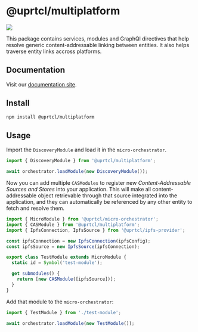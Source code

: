 # @uprtcl/multiplatform

[![](https://img.shields.io/npm/v/@uprtcl/multiplatform)](https://www.npmjs.com/package/@uprtcl/multiplatform)

This package contains services, modules and GraphQl directives that help resolve generic content-addressable linking between entities. It also helps traverse entity links accross platforms.

## Documentation

Visit our [documentation site](https://uprtcl.github.io/js-uprtcl).

## Install

```bash
npm install @uprtcl/multiplatform
```

## Usage

Import the `DiscoveryModule` and load it in the `micro-orchestrator`.

```ts
import { DiscoveryModule } from '@uprtcl/multiplatform';

await orchestrator.loadModule(new DiscoveryModule());
```

Now you can add multiple `CASModules` to register new *Content-Addressable Sources and Stores* into your application. This will make all content-addressable object retrievable through that source integrated into the application, and they can automatically be referenced by any other entity to fetch and resolve them.

```ts
import { MicroModule } from '@uprtcl/micro-orchestrator';
import { CASModule } from '@uprtcl/multiplatform';
import { IpfsConnection, IpfsSource } from '@uprtcl/ipfs-provider';

const ipfsConnection = new IpfsConnection(ipfsConfig);
const ipfsSource = new IpfsSource(ipfsConnection);

export class TestModule extends MicroModule {
  static id = Symbol('test-module');

  get submodules() {
    return [new CASModule([ipfsSource])];
  }
}
```

Add that module to the `micro-orchestrator`:

```ts
import { TestModule } from './test-module';

await orchestrator.loadModule(new TestModule());
```

